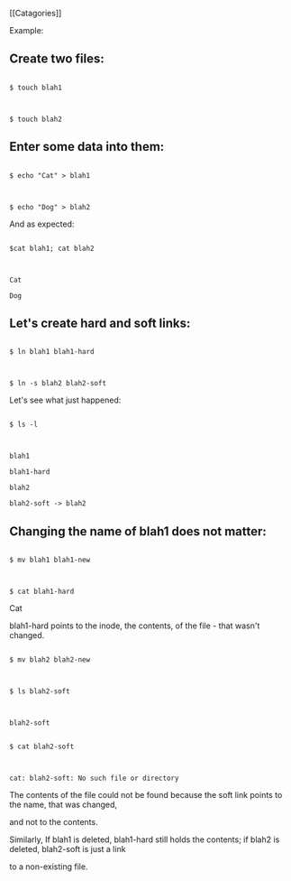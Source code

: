
[[Catagories]] 

Example:

  

## Create two files:

~~~~

$ touch blah1

  

$ touch blah2

~~~~

## Enter some data into them:

~~~~

$ echo "Cat" > blah1

  

$ echo "Dog" > blah2

~~~~

  

And as expected:

~~~~

$cat blah1; cat blah2

  

Cat

Dog

~~~~

## Let's create hard and soft links:

  

~~~~

$ ln blah1 blah1-hard

  

$ ln -s blah2 blah2-soft

~~~~

Let's see what just happened:

~~~~

$ ls -l

  

blah1

blah1-hard

blah2

blah2-soft -> blah2

~~~~

## Changing the name of blah1 does not matter:

~~~~

$ mv blah1 blah1-new

  

$ cat blah1-hard

~~~~

Cat

  

blah1-hard points to the inode, the contents, of the file - that wasn't changed.

~~~~

$ mv blah2 blah2-new

  

$ ls blah2-soft

  

blah2-soft

~~~~

  

~~~~

$ cat blah2-soft

  

cat: blah2-soft: No such file or directory

~~~~

The contents of the file could not be found because the soft link points to the name, that was changed,

and not to the contents.

Similarly, If blah1 is deleted, blah1-hard still holds the contents; if blah2 is deleted, blah2-soft is just a link

to a non-existing file.
